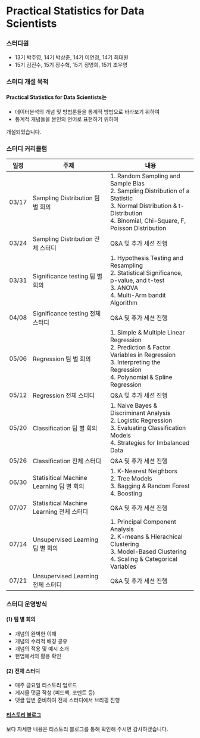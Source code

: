 # Practical Statistics for Data Scientists

### 스터디원
* 13기 박주영, 14기 박상준, 14기 이연정, 14기 최대원
* 15기 김진수, 15기 장수혁, 15기 정영희, 15기 조우영

### 스터디 개설 목적
#### Practical Statistics for Data Scientists는 
* 데이터분석의 개념 및 방법론들을 통계적 방법으로 바라보기 위하여  
* 통계적 개념들을 본인의 언어로 표현하기 위하여 

개설되었습니다.

### 스터디 커리큘럼
|일정|주제|내용
|---|---|---|
|03/17|Sampling Distribution 팀 별 회의|1. Random Sampling and Sample Bias </br> 2. Sampling Distribution of a Statistic </br> 3. Normal Distribution & t- Distribution </br> 4. Binomial, Chi-Square, F, Poisson Distribution|
|03/24|Sampling Distribution 전체 스터디| Q&A 및 추가 세션 진행|
|03/31|Significance testing 팀 별 회의|1. Hypothesis Testing and Resampling </br> 2. Statistical Significance, p-value, and t-test </br> 3. ANOVA </br> 4. Multi-Arm bandit Algorithm|
|04/08|Significance testing 전체 스터디| Q&A 및 추가 세션 진행|
|05/06|Regression 팀 별 회의|1. Simple & Multiple Linear Regression </br> 2. Prediction & Factor Variables in Regression </br> 3. Interpreting the Regression </br> 4. Polynomial & Spline Regression|
|05/12|Regression 전체 스터디|Q&A 및 추가 세션 진행|
|05/20|Classification 팀 별 회의|1. Naive Bayes & Discriminant Analysis </br> 2. Logistic Regression </br> 3. Evaluating Classification Models </br> 4. Strategies for Imbalanced Data|
|05/26|Classification 전체 스터디|Q&A 및 추가 세션 진행|
|06/30|Statisitical Machine Learning 팀 별 회의|1. K-Nearest Neighbors </br> 2. Tree Models </br> 3. Bagging & Random Forest </br> 4. Boosting|
|07/07|Statisitical Machine Learning 전체 스터디|Q&A 및 추가 세션 진행|
|07/14|Unsupervised Learning 팀 별 회의|1. Principal Component Analysis </br> 2. K-means & Hierachical Clustering </br> 3. Model-Based Clustering </br> 4. Scaling & Categorical Variables|
|07/21|Unsupervised Learning 전체 스터디|Q&A 및 추가 세션 진행|

### 스터디 운영방식
#### (1) 팀 별 회의
* 개념의 완벽한 이해
* 개념의 수리적 배경 공유
* 개념의 적용 및 예시 소개
* 현업에서의 활용 확인

#### (2) 전체 스터디
* 매주 금요일 티스토리 업로드
* 게시물 댓글 작성 (피드백, 코멘트 등)
* 댓글 답변 준비하여 전체 스터디에서 브리핑 진행

#### [티스토리 블로그](https://kubig-2022-1.tistory.com/category/%EC%8B%AC%ED%99%94%20%EC%8A%A4%ED%84%B0%EB%94%94/Practical%20Statistics%20for%20Data%20Scientists)
보다 자세한 내용은 티스토리 블로그를 통해 확인해 주시면 감사하겠습니다.
